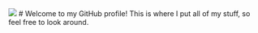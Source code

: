 <img src="https://cdn.discordapp.com/attachments/1020019038061072436/1037853514413658232/mgh.png">
# Welcome to my GitHub profile!
This is where I put all of my stuff, so feel free to look around.
